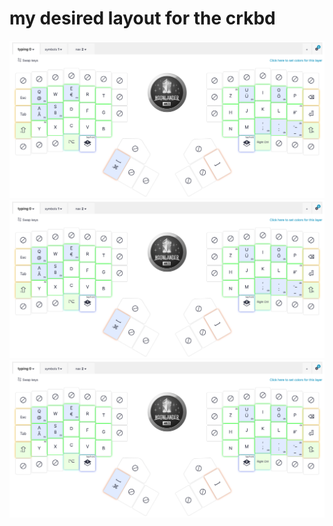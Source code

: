 # my desired layout for the crkbd
![Typing layer](layer0.jpg?raw=true "layer 0")
![Symbols layer](layer0.jpg?raw=true "layer 1")
![Navigation layer](layer0.jpg?raw=true "layer 2")
